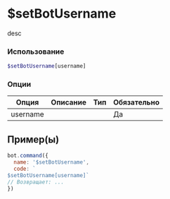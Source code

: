 # $setBotUsername
desc
### Использование
```php
$setBotUsername[username]
```

### Опции

| Опция | Описание | Тип | Обязательно |
|--------|-------------|------|----------|
| username |  |  | Да |  
## Пример(ы)

```javascript
bot.command({
  name: '$setBotUsername',
  code: `
$setBotUsername[username]`
// Возвращает: ...
})
```